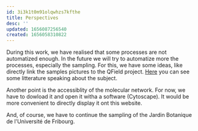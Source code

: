 ```yaml
---
id: 3i3k1t0m91olqwhzs7kfthe
title: Perspectives
desc: ''
updated: 1656087256540
created: 1656058310822
---
```

During this work, we have realised that some processes are not automatized enough. In the future we will try to automatize more the processes, especially the sampling. For this, we have some ideas, like directly link the samples pictures to the QField project. [Here](https://docs.qfield.org/how-to/pictures/) you can see some litterature speaking about the subject.

Another point is the accessiblity of the molecular network. For now, we have to dowload it and open it witha a software (Cytoscape). It would be more convenient to directly display it ont this website.

And, of course, we have to continue the sampling of the Jardin Botanique de l'Université de Fribourg.
